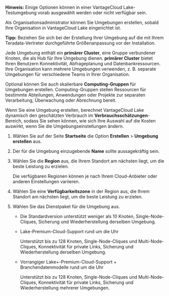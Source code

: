 **Hinweis:** Einige Optionen können in einer VantageCloud Lake-Testumgebung vorab ausgewählt werden oder nicht verfügbar sein.

Als Organisationsadministrator können Sie Umgebungen erstellen, sobald Ihre Organisation in VantageCloud Lake eingerichtet ist.

**Tipp:** Beziehen Sie sich bei der Erstellung Ihrer Umgebung auf die mit Ihrem Teradata-Vertreter durchgeführte Größenanpassung vor der Installation.

Jede Umgebung enthält ein **primärer Cluster**, eine Gruppe verbundener Knoten, die als Hub für Ihre Umgebung dienen. **primärer Cluster** bietet Ihren Benutzern Konnektivität, Abfrageplanung und Datenbankressourcen. Ihre Organisation kann mehrere Umgebungen verwenden, z. B. separate Umgebungen für verschiedene Teams in Ihrer Organisation.

Optional können Sie auch skalierbare **Computing-Gruppen** für Umgebungen erstellen. Computing-Gruppen stellen Ressourcen für bestimmte Abteilungen, Anwendungen oder Projekte zur separaten Verarbeitung, Überwachung oder Abrechnung bereit.

Wenn Sie eine Umgebung erstellen, berechnet VantageCloud Lake dynamisch den geschätzten Verbrauch im **Verbrauchsschätzungen**-Bereich, sodass Sie sehen können, wie sich Ihre Auswahl auf die Kosten auswirkt, wenn Sie die Umgebungseinstellungen ändern.

1.  Wählen Sie auf der Seite **Startseite** die Option **Erstellen** \> **Umgebung erstellen** aus.

2.  Der für die Umgebung einzugebende **Name** sollte aussagekräftig sein.

3.  Wählen Sie die **Region** aus, die Ihrem Standort am nächsten liegt, um die beste Leistung zu erzielen.

    Die verfügbaren Regionen können je nach Ihrem Cloud-Anbieter oder anderen Einstellungen variieren.

4.  Wählen Sie eine **Verfügbarkeitszone** in der Region aus, die Ihrem Standort am nächsten liegt, um die beste Leistung zu erzielen.

5.  Wählen Sie das Dienstpaket für die Umgebung aus.

    -   Die Standardversion unterstützt weniger als 10 Knoten, Single-Node-Cliques, Sicherung und Wiederherstellung derselben Umgebung.

    -   Lake-Premium-Cloud-Support rund um die Uhr

        Unterstützt bis zu 128 Knoten, Single-Node-Cliques und Multi-Node-Cliques, Konnektivität für private Links, Sicherung und Wiederherstellung derselben Umgebung.

    -   Vorrangiger Lake+-Premium-Cloud-Support + Branchendatenmodelle rund um die Uhr

        Unterstützt bis zu 128 Knoten, Single-Node-Cliques und Multi-Node-Cliques, Konnektivität für private Links, Sicherung und Wiederherstellung mehrerer Umgebungen.
